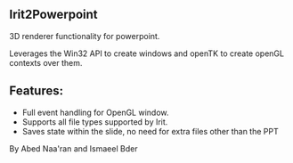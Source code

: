 ## Irit2Powerpoint

3D renderer functionality for powerpoint.

Leverages the Win32 API to create windows and openTK to create openGL contexts over them.

## Features:
- Full event handling for OpenGL window.
- Supports all file types supported by Irit.
- Saves state within the slide, no need for extra files other than the PPT


By Abed Naa'ran and Ismaeel Bder
